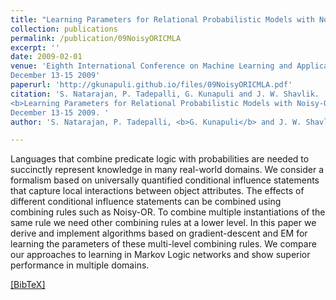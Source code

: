 ```yaml
---
title: "Learning Parameters for Relational Probabilistic Models with Noisy-Or Combining Rule"
collection: publications
permalink: /publication/09NoisyORICMLA
excerpt: ''
date: 2009-02-01
venue: 'Eighth International Conference on Machine Learning and Applications (ICMLA''09), Miami Beach, FL, USA
December 13-15 2009'
paperurl: 'http://gkunapuli.github.io/files/09NoisyORICMLA.pdf'
citation: 'S. Natarajan, P. Tadepalli, G. Kunapuli and J. W. Shavlik.
<b>Learning Parameters for Relational Probabilistic Models with Noisy-Or Combining Rule</b>. Eighth International Conference on Machine Learning and Applications (ICMLA''09), Miami Beach, FL, USA
December 13-15 2009. '
author: 'S. Natarajan, P. Tadepalli, <b>G. Kunapuli</b> and J. W. Shavlik'

---
```

Languages that combine predicate logic with probabilities are needed to succinctly represent knowledge in many real-world domains. We consider a formalism based on universally quantified conditional influence statements that capture local interactions between object attributes. The effects of different conditional influence statements can be combined using combining rules such as Noisy-OR. To combine multiple instantiations of the same rule we need other combining rules at a lower level. In this paper we derive and implement algorithms based on gradient-descent and EM for learning the parameters of these multi-level combining rules. We compare our approaches to learning in Markov Logic networks and show superior performance in multiple domains.

[[BibTeX]](http://gkunapuli.github.io/files/09NoisyORICMLA.bib)

